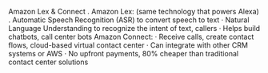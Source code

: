 Amazon Lex & Connect
. Amazon Lex: (same technology that powers Alexa)
. Automatic Speech Recognition (ASR) to convert speech to text
· Natural Language Understanding to recognize the intent of text, callers
· Helps build chatbots, call center bots
Amazon Connect:
· Receive calls, create contact flows, cloud-based virtual contact center
· Can integrate with other CRM systems or AWS
· No upfront payments, 80% cheaper than traditional contact center solutions

